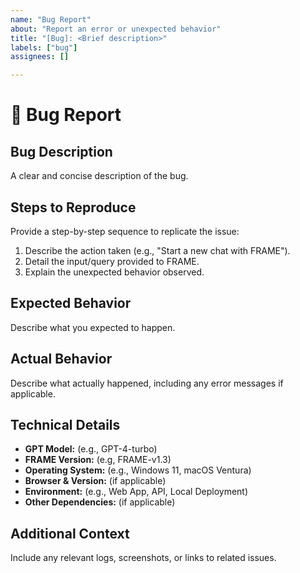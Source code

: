 ```yaml
---
name: "Bug Report"
about: "Report an error or unexpected behavior"
title: "[Bug]: <Brief description>"
labels: ["bug"]
assignees: []

---
```


# 🐛 Bug Report

## Bug Description

A clear and concise description of the bug.

## Steps to Reproduce

Provide a step-by-step sequence to replicate the issue:

1. Describe the action taken (e.g., "Start a new chat with FRAME").
2. Detail the input/query provided to FRAME.
3. Explain the unexpected behavior observed.

## Expected Behavior

Describe what you expected to happen.

## Actual Behavior

Describe what actually happened, including any error messages if applicable.

## Technical Details

- **GPT Model:** (e.g., GPT-4-turbo)
- **FRAME Version:** (e.g, FRAME-v1.3)
- **Operating System:** (e.g., Windows 11, macOS Ventura)
- **Browser & Version:** (if applicable)
- **Environment:** (e.g., Web App, API, Local Deployment)
- **Other Dependencies:** (if applicable)

## Additional Context

Include any relevant logs, screenshots, or links to related issues.
